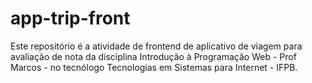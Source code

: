 # app-trip-front
Este repositório é a atividade de frontend de aplicativo de viagem para avaliação de nota da disciplina Introdução à Programação Web - Prof Marcos - no tecnólogo Tecnologias em Sistemas para Internet - IFPB.
